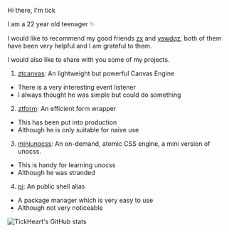 Hi there, I'm tick

I am a 22 year old teenager ✨

I would like to recommend my good friends [zx](https://github.com/alexzhang1030) and [yswdqz](https://github.com/yswdqz), both of them have been very helpful and I am grateful to them.

I would also like to share with you some of my projects.

1. [ztcanvas](https://ztcanvas.netlify.app/): An lightweight but powerful Canvas Engine
  * There is a very interesting event listener
  * I always thought he was simple but could do something
2. [ztform](https://ztform-docs.netlify.app/): An efficient form wrapper
  * This has been put into production
  * Although he is only suitable for naive use
3. [miniunocss](https://github.com/developer-plus/mini-unocss): An on-demand, atomic CSS engine, a mini version of unocss.
  * This is handy for learning unocss
  * Although he was stranded
4. [pi](https://github.com/TickHeart/pi): An public shell alias
  * A package manager which is very easy to use
  * Although not very noticeable

![TickHeart's GitHub stats](https://github-readme-stats.vercel.app/api?username=TickHeart&show_icons=true)
